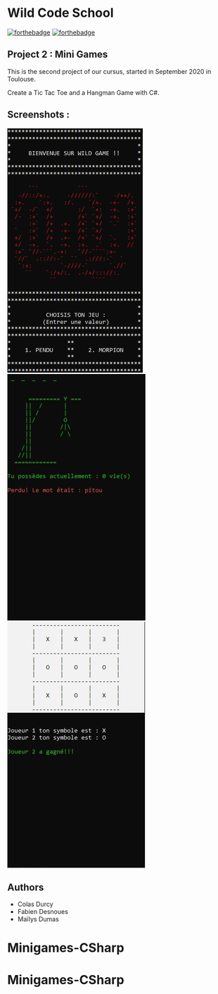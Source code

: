 # Wild Code School
[![forthebadge](http://forthebadge.com/images/badges/built-with-love.svg)](http://forthebadge.com) [![forthebadge](https://forthebadge.com/images/badges/made-with-c-sharp.svg)](https://forthebadge.com)

## Project 2 : Mini Games
This is the second project of our cursus, started in September 2020 in Toulouse.

Create a Tic Tac Toe and a Hangman Game with C#.

## Screenshots :

![Main Menu](images/mainmenuminigames.JPG)
![Hangman Game](images/penduminigames.JPG)
![Tictactoe Game](images/morpionminigames.JPG)

## Authors
- Colas Durcy 
- Fabien Desnoues 
- Maïlys Dumas 


# Minigames-CSharp
# Minigames-CSharp
